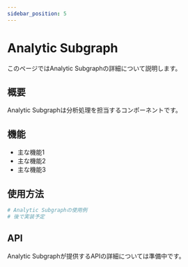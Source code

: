 ```yaml
---
sidebar_position: 5
---
```


# Analytic Subgraph

このページではAnalytic Subgraphの詳細について説明します。

## 概要

Analytic Subgraphは分析処理を担当するコンポーネントです。

## 機能

- 主な機能1
- 主な機能2
- 主な機能3

## 使用方法

```python
# Analytic Subgraphの使用例
# 後で実装予定
```

## API

Analytic Subgraphが提供するAPIの詳細については準備中です。
